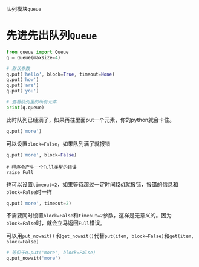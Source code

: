 队列模块`queue`



# 先进先出队列`Queue`

```python
from queue import Queue
q = Queue(maxsize=4)

# 默认参数
q.put('hello', block=True, timeout=None)
q.put('how')
q.put('are')
q.put('you')

# 查看队列里的所有元素
print(q.queue)
```

此时队列已经满了，如果再往里面put一个元素，你的python就会卡住。

```python
q.put('more')
```



可以设置`block=False`，如果队列满了就报错

```python
q.put('more', block=False)
```

```
# 程序会产生一个Full类型的错误
raise Full
```



也可以设置`timeout=2`，如果等待超过一定时间(2s)就报错，报错的信息和`block=False`时一样

```python
q.put('more', timeout=2)
```



不需要同时设置`block=False`和`timeout=2`参数，这样是无意义的。因为`block=False`时，就会立马返回`Full`错误。



可以用`put_nowait()` 和`get_nowait()`代替`put(item, block=False)`和`get(item, block=False)`

```python
# 等价于q.put('more', block=False)
q.put_nowait('more')
```

